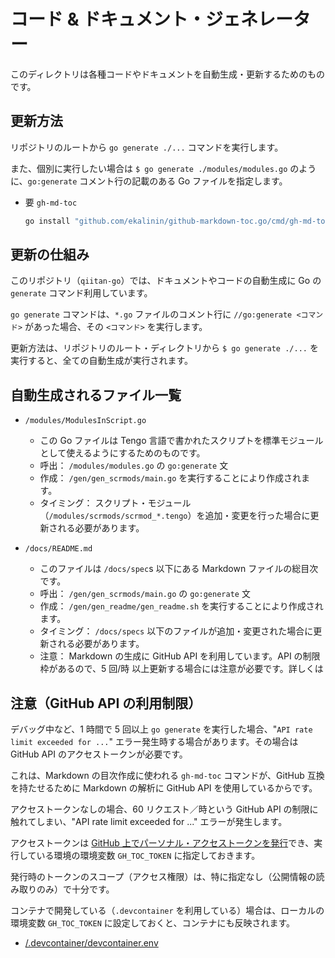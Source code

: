 # コード & ドキュメント・ジェネレーター

このディレクトリは各種コードやドキュメントを自動生成・更新するためのものです。

## 更新方法

リポジトリのルートから `go generate ./...` コマンドを実行します。

また、個別に実行したい場合は `$ go generate ./modules/modules.go` のように、`go:generate` コメント行の記載のある Go ファイルを指定します。

- 要 `gh-md-toc`
	```bash
	go install "github.com/ekalinin/github-markdown-toc.go/cmd/gh-md-toc@latest"
	```

## 更新の仕組み

このリポジトリ（`qiitan-go`）では、ドキュメントやコードの自動生成に Go の `generate` コマンド利用しています。

`go generate` コマンドは、`*.go` ファイルのコメント行に `//go:generate <コマンド>` があった場合、その `<コマンド>` を実行します。

更新方法は、リポジトリのルート・ディレクトリから `$ go generate ./...` を実行すると、全ての自動生成が実行されます。

## 自動生成されるファイル一覧

- `/modules/ModulesInScript.go`
  - この Go ファイルは Tengo 言語で書かれたスクリプトを標準モジュールとして使えるようにするためのものです。
  - 呼出： `/modules/modules.go` の `go:generate` 文
  - 作成： `/gen/gen_scrmods/main.go` を実行することにより作成されます。
  - タイミング： スクリプト・モジュール（`/modules/scrmods/scrmod_*.tengo`）を追加・変更を行った場合に更新される必要があります。

- `/docs/README.md`
  - このファイルは `/docs/spec`s 以下にある Markdown ファイルの総目次です。
  - 呼出： `/gen/gen_scrmods/main.go` の `go:generate` 文
  - 作成： `/gen/gen_readme/gen_readme.sh` を実行することにより作成されます。
  - タイミング： `/docs/specs` 以下のファイルが追加・変更された場合に更新される必要があります。
  - 注意： Markdown の生成に GitHub API を利用しています。API の制限枠があるので、5 回/時 以上更新する場合には注意が必要です。詳しくは

## 注意（GitHub API の利用制限）

デバッグ中など、1 時間で 5 回以上 `go generate` を実行した場合、"`API rate limit exceeded for ...`" エラー発生時する場合があります。その場合は GitHub API のアクセストークンが必要です。

これは、Markdown の目次作成に使われる `gh-md-toc` コマンドが、GitHub 互換を持たせるために Markdown の解析に GitHub API を使用しているからです。

アクセストークンなしの場合、60 リクエスト／時という GitHub API の制限に触れてしまい、"API rate limit exceeded for ..." エラーが発生します。

アクセストークンは [GitHub 上でパーソナル・アクセストークンを発行](https://github.com/settings/tokens)でき、実行している環境の環境変数 `GH_TOC_TOKEN` に指定しておきます。

発行時のトークンのスコープ（アクセス権限）は、特に指定なし（公開情報の読み取りのみ）で十分です。

コンテナで開発している（`.devcontainer` を利用している）場合は、ローカルの環境変数 `GH_TOC_TOKEN` に設定しておくと、コンテナにも反映されます。

- [/.devcontainer/devcontainer.env](../.devcontainer/devcontainer.env)
